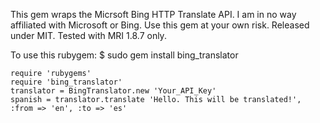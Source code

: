 This gem wraps the Micrsoft Bing HTTP Translate API.
I am in no way affiliated with Microsoft or Bing.
Use this gem at your own risk.
Released under MIT.
Tested with MRI 1.8.7 only.

To use this rubygem:
    $ sudo gem install bing_translator

    require 'rubygems'
    require 'bing_translator'
    translator = BingTranslator.new 'Your_API_Key'
    spanish = translator.translate 'Hello. This will be translated!', :from => 'en', :to => 'es'
